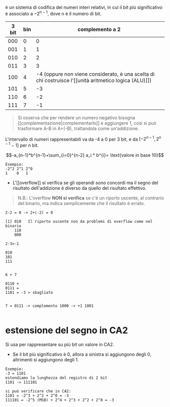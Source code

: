 è un sistema di codifica dei numeri interi relativi, in cui il bit più significativo è associato a $-2^{n-1}$, dove n è il numero di bit.

| 3 bit | bin | complemento a 2                                                                                       |
| ----- | --- | ----------------------------------------------------------------------------------------------------- |
| 000   | 0   | 0                                                                                                     |
| 001   | 1   | 1                                                                                                     |
| 010   | 2   | 2                                                                                                     |
| 011   | 3   | 3                                                                                                     |
| 100   | 4   | -4 (oppure non viene considerato, è una scelta di chi costruisce l'[[unità aritmetico logica (ALU)]]) |
| 101   | 5   | -3                                                                                                    |
| 110   | 6   | -2                                                                                                    |
| 111   | 7   | -1                                                                                                    |

> Si osserva che per rendere un numero negativo bisogna [[complementazione|complementarlo]] e aggiungere 1, così si può trasformare A-B in A+(-B), trattandola come un'addizione.

L'intervallo di numeri rappresentabili va da -4 a 0 per 3 bit, e da $[-2^{n-1}, 2^{n-1}-1]$ per $n$ bit.  

$$-a_{n-1}*b^{n-1}+\sum_{i=0}^{n-2} a_i * b^{i}= \text{valore in base 10}$$
```
Esempio:
-2^2 2^1 2^0
1    0   1
```

- L'[[overflow]] si verifica se gli operandi sono concordi ma il segno del risultato dell'addizione è diverso da quello del risultato effettivo.

> N.B.: L'overflow **NON si verifica** se c'è un riporto uscente, al contrario del binario, ma indica semplicemente che il risultato è errato.

```
2-2 = 0 -> 2+(-2) = 0

[1] 010   Il riporto uscente non da problemi di overflow come nel binario
    110
    000

2-3=-1

010
101
111


6 + 7                   

0110 +
0111 =
1101 = -3 > sbagliato


7 = 0111 -> complemento 1000 -> +1 1001


```
# estensione del segno in CA2
Si usa per rappresentare su più bit un valore in CA2.
- Se il bit più significativo è 0, allora a sinistra si aggiungono degli 0, altrimenti si aggiungono degli 1.
```
Esempio:
-3 = 1101
estendiamo la lunghezza del registro di 2 bit
1101 -> 111101

si può verificare che in CA2:
1101 = -2^3 + 2^2 + 2^0 = -3
111101 = -2^5 (MSB) + 2^4 + 2^3 + 2^2 + 2^0 = -3

```